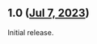 ## 1.0 ([Jul 7, 2023](https://github.com/ramensoftware/windhawk-mods/blob/651eb9226d6ed5e4815b9125626f3f49be8ce224/mods/flight-simulator-focus-helper.wh.cpp))

Initial release.
